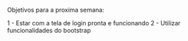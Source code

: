 Objetivos para a proxima semana:

1 - Estar com a tela de login pronta e funcionando
2 - Utilizar funcionalidades do bootstrap
